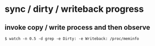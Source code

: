 # sync / dirty / writeback progress


## invoke copy / write process and then observe
```
$ watch -n 0.5 -d grep -e Dirty: -e Writeback: /proc/meminfo
```

